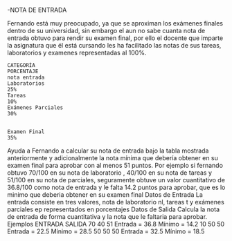 -NOTA DE ENTRADA


Fernando está muy preocupado, ya que se aproximan los exámenes finales dentro de su universidad, sin embargo el aun no sabe cuanta nota de entrada obtuvo para rendir su examen final, por ello el docente  que imparte la asignatura que él está cursando les ha facilitado las notas de sus tareas, laboratorios y examenes representadas al 100%.




	CATEGORÍA
	PORCENTAJE
	nota entrada
	Laboratorios
	25%
	Tareas
	10%
	Exámenes Parciales
	30%
	

	Examen Final
	35%
	

Ayuda a Fernando a calcular su nota de entrada bajo la tabla mostrada anteriormente y adicionalmente la nota mínima que debería obtener en su examen final para aprobar con al menos 51 puntos.
Por ejemplo si fernando obtuvo 70/100 en su nota de laboratorio , 40/100 en su nota de tareas y 51/100 en su nota de parciales, seguramente obtuve un valor cuantitativo de 36.8/100 como nota de entrada y le falta 14.2 puntos para aprobar, que es lo minimo que deberia obtener en su examen final
Datos de Entrada
La entrada consiste en tres valores, nota de laboratorio nl, tareas t y exámenes parciales ep representados en porcentajes
Datos de Salida
Calcula la nota de entrada de forma cuantitativa y la nota que le faltaria para aprobar.
Ejemplos
ENTRADA
	SALIDA
	70
40
51
	Entrada = 36.8
Mínimo = 14.2
	10
50
50
	Entrada = 22.5
Mínimo = 28.5
	50
50
50
	Entrada = 32.5
Mínimo = 18.5